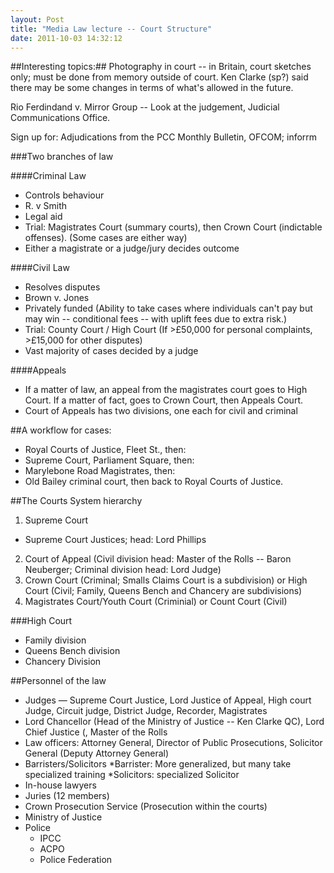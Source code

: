 ```yaml
---
layout: Post
title: "Media Law lecture -- Court Structure"
date: 2011-10-03 14:32:12
---
```


##Interesting topics:##
Photography in court -- in Britain, court sketches only; must be done from memory outside of court. Ken Clarke (sp?) said there may be some changes in terms of what's allowed in the future.

Rio Ferdindand v. Mirror Group -- Look at the judgement, Judicial Communications Office. 

Sign up for: Adjudications from the PCC Monthly Bulletin, OFCOM; inforrm

###Two branches of law

####Criminal Law
* Controls behaviour
* R. v Smith
* Legal aid
* Trial: Magistrates Court (summary courts), then Crown Court (indictable offenses). (Some cases are either way)
* Either a magistrate or a judge/jury decides outcome

####Civil Law
* Resolves disputes
* Brown v. Jones
* Privately funded (Ability to take cases where individuals can't pay but may win -- conditional fees -- with uplift fees due to extra risk.)
* Trial: County Court / High Court (If >£50,000 for personal complaints, >£15,000 for other disputes)
* Vast majority of cases decided by a judge

####Appeals
* If a matter of law, an appeal from the magistrates court goes to High Court. If a matter of fact, goes to Crown Court, then Appeals Court.
* Court of Appeals has two divisions, one each for civil and criminal

##A workflow for cases:
* Royal Courts of Justice, Fleet St., then:
* Supreme Court, Parliament Square, then:
* Marylebone Road Magistrates, then:
* Old Bailey criminal court, then back to Royal Courts of Justice.

##The Courts System hierarchy
1. Supreme Court
* Supreme Court Justices; head: Lord Phillips
2. Court of Appeal (Civil division head: Master of the Rolls -- Baron Neuberger; Criminal division head: Lord Judge)
3. Crown Court (Criminal; Smalls Claims Court is a subdivision) or High Court (Civil; Family, Queens Bench and Chancery are subdivisions)
4. Magistrates Court/Youth Court (Criminial) or Count Court (Civil)

###High Court
* Family division
* Queens Bench division
* Chancery Division

##Personnel of the law
* Judges — Supreme Court Justice, Lord Justice of Appeal, High court Judge, Circuit judge, District Judge, Recorder, Magistrates
* Lord Chancellor (Head of the Ministry of Justice -- Ken Clarke QC), Lord Chief Justice (, Master of the Rolls
* Law officers: Attorney General, Director of Public Prosecutions, Solicitor General (Deputy Attorney General)
* Barristers/Solicitors
  *Barrister: More generalized, but many take specialized training
  *Solicitors: specialized Solicitor
* In-house lawyers
* Juries (12 members)
* Crown Prosecution Service (Prosecution within the courts)
* Ministry of Justice
* Police
  * IPCC
  * ACPO
  * Police Federation